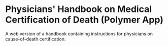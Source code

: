 Physicians' Handbook on Medical Certification of Death (Polymer App)
====================

A web version of a handbook containing instructions for physicians on cause-of-death certification.


